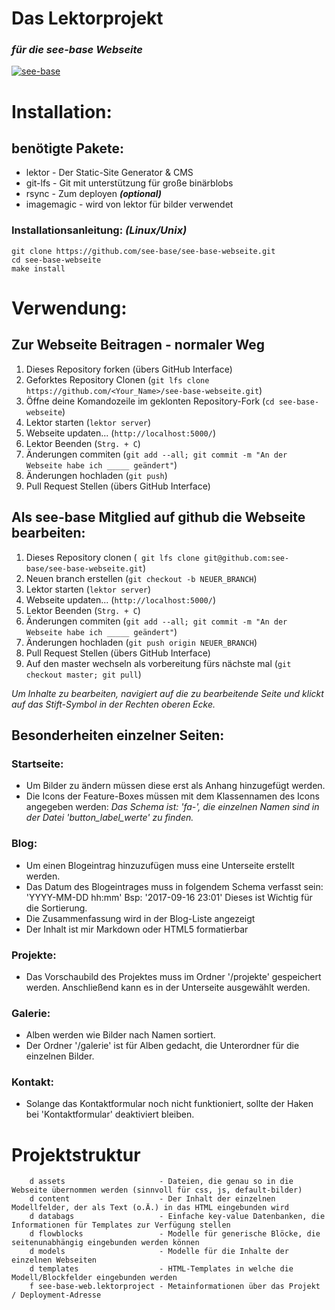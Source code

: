  Das Lektorprojekt
===================
### *für die see-base Webseite*

[![see-base](https://see-base.de/images/background.svg)](https://see-base.de)

 Installation:
====================
    
 benötigte Pakete:
-------------------

 * lektor - Der Static-Site Generator & CMS
 * git-lfs - Git mit unterstützung für große binärblobs
 * rsync  - Zum deployen ***(optional)***
 * imagemagic - wird von lektor für bilder verwendet

### Installationsanleitung: *(Linux/Unix)*
```
git clone https://github.com/see-base/see-base-webseite.git
cd see-base-webseite
make install
```


 Verwendung:
==================

 Zur Webseite Beitragen - normaler Weg
------------------------

1.  Dieses Repository forken (übers GitHub Interface)
2.  Geforktes Repository Clonen (``git lfs clone https://github.com/<Your_Name>/see-base-webseite.git``)
3.  Öffne deine Komandozeile im geklonten Repository-Fork (``cd see-base-webseite``)
4.  Lektor starten (``lektor server``)
5.  Webseite updaten... (``http://localhost:5000/``)
6.  Lektor Beenden (``Strg. + C``)
7.  Änderungen commiten (``git add --all; git commit -m "An der Webseite habe ich _____ geändert"``)
8.  Änderungen hochladen (``git push``)
9.  Pull Request Stellen (übers GitHub Interface)

 Als see-base Mitglied auf github die Webseite bearbeiten:
-------------------------------------------------

1.  Dieses Repository clonen (`` git lfs clone git@github.com:see-base/see-base-webseite.git``)
2.  Neuen branch erstellen (``git checkout -b NEUER_BRANCH``)
4.  Lektor starten (``lektor server``)
5.  Webseite updaten... (``http://localhost:5000/``)
6.  Lektor Beenden (``Strg. + C``)
7.  Änderungen commiten (``git add --all; git commit -m "An der Webseite habe ich _____ geändert"``)
8.  Änderungen hochladen (``git push origin NEUER_BRANCH``)
9.  Pull Request Stellen (übers GitHub Interface)
10. Auf den master wechseln als vorbereitung fürs nächste mal (``git checkout master; git pull``)

    
  *Um Inhalte zu bearbeiten, navigiert auf die zu bearbeitende Seite und klickt auf das Stift-Symbol in der Rechten oberen Ecke.*

 Besonderheiten einzelner Seiten:
----------------------------------

###    Startseite:
* Um Bilder zu ändern müssen diese erst als Anhang hinzugefügt werden.
* Die Icons der Feature-Boxes müssen mit dem Klassennamen des Icons angegeben werden:
  *Das Schema ist: 'fa-<iconname>', die einzelnen Namen sind in der Datei 'button_label_werte' zu finden.*

###    Blog:
* Um einen Blogeintrag hinzuzufügen muss eine Unterseite erstellt werden.
* Das Datum des Blogeintrages muss in folgendem Schema verfasst sein: 'YYYY-MM-DD hh:mm'
	    Bsp: '2017-09-16 23:01'
	    Dieses ist Wichtig für die Sortierung.
* Die Zusammenfassung wird in der Blog-Liste angezeigt
* Der Inhalt ist mir Markdown oder HTML5 formatierbar

###    Projekte:
* Das Vorschaubild des Projektes muss im Ordner '/projekte' gespeichert werden.
	    Anschließend kann es in der Unterseite ausgewählt werden.

###    Galerie:
* Alben werden wie Bilder nach Namen sortiert.
* Der Ordner '/galerie' ist für Alben gedacht, die Unterordner für die einzelnen Bilder.

###    Kontakt:
* Solange das Kontaktformular noch nicht funktioniert, sollte der Haken bei 'Kontaktformular' deaktiviert bleiben.


 Projektstruktur
========================

```
    d assets                     - Dateien, die genau so in die Webseite übernommen werden (sinnvoll für css, js, default-bilder)
    d content                    - Der Inhalt der einzelnen Modellfelder, der als Text (o.Ä.) in das HTML eingebunden wird
    d databags                   - Einfache key-value Datenbanken, die Informationen für Templates zur Verfügung stellen
    d flowblocks                 - Modelle für generische Blöcke, die seitenunabhängig eingebunden werden können
    d models                     - Modelle für die Inhalte der einzelnen Webseiten
    d templates                  - HTML-Templates in welche die Modell/Blockfelder eingebunden werden
    f see-base-web.lektorproject - Metainformationen über das Projekt / Deployment-Adresse
```

